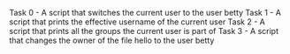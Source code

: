 Task 0 - A script that switches the current user to the user betty
Task 1 - A script that prints the effective username of the current user
Task 2 - A script that prints all the groups the current user is part of
Task 3 - A script that changes the owner of the file hello to the user betty
